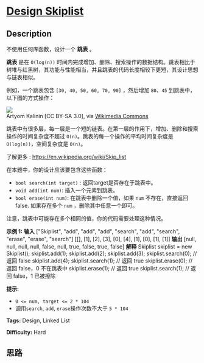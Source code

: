 # [Design Skiplist][title]

## Description

不使用任何库函数，设计一个 **跳表** 。

**跳表** 是在 `O(log(n))`
时间内完成增加、删除、搜索操作的数据结构。跳表相比于树堆与红黑树，其功能与性能相当，并且跳表的代码长度相较下更短，其设计思想与链表相似。

例如，一个跳表包含 `[30, 40, 50, 60, 70, 90]` ，然后增加 `80`、`45` 到跳表中，以下图的方式操作：

![](https://assets.leetcode.com/uploads/2019/09/27/1506_skiplist.gif)  
Artyom Kalinin [CC BY-SA 3.0], via [Wikimedia
Commons](https://commons.wikimedia.org/wiki/File:Skip_list_add_element-en.gif
"Artyom Kalinin \[CC BY-SA 3.0 \(https://creativecommons.org/licenses/by-
sa/3.0\)\], via Wikimedia Commons")

跳表中有很多层，每一层是一个短的链表。在第一层的作用下，增加、删除和搜索操作的时间复杂度不超过 `O(n)`。跳表的每一个操作的平均时间复杂度是
`O(log(n))`，空间复杂度是 `O(n)`。

了解更多 : <https://en.wikipedia.org/wiki/Skip_list>

在本题中，你的设计应该要包含这些函数：

  * `bool search(int target)` : 返回target是否存在于跳表中。
  * `void add(int num)`: 插入一个元素到跳表。
  * `bool erase(int num)`: 在跳表中删除一个值，如果 `num` 不存在，直接返回false. 如果存在多个 `num` ，删除其中任意一个即可。

注意，跳表中可能存在多个相同的值，你的代码需要处理这种情况。



**示例 1:**
            **输入**    ["Skiplist", "add", "add", "add", "search", "add", "search", "erase", "erase", "search"]    [[], [1], [2], [3], [0], [4], [1], [0], [1], [1]]    **输出**    [null, null, null, null, false, null, true, false, true, false]        **解释**    Skiplist skiplist = new Skiplist();    skiplist.add(1);    skiplist.add(2);    skiplist.add(3);    skiplist.search(0);   // 返回 false    skiplist.add(4);    skiplist.search(1);   // 返回 true    skiplist.erase(0);    // 返回 false，0 不在跳表中    skiplist.erase(1);    // 返回 true    skiplist.search(1);   // 返回 false，1 已被擦除    



**提示:**

  * `0 <= num, target <= 2 * 104`
  * 调用`search`, `add`,  `erase`操作次数不大于 `5 * 104` 


**Tags:** Design, Linked List

**Difficulty:** Hard

## 思路

[title]: https://leetcode-cn.com/problems/design-skiplist
